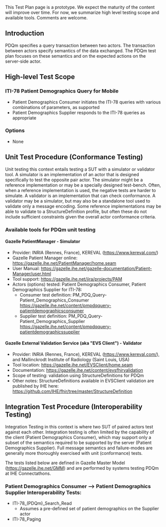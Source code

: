 <div markdown="1" class="stu-note">

This Test Plan page is a prototype.   We expect the maturity of the content will improve over time.  For now, we summarize high level testing scope and available tools. Comments are welcome.
</div>

## Introduction

PDQm specifies a query transaction between two actors.  The transaction between actors specify semantics of the data exchanged.  The PDQm test plan focuses on these semantics and on the expected actions on the server-side actor.

## High-level Test Scope

### ITI-78 Patient Demographics Query for Mobile 

* Patient Demographics Consumer initiates the ITI-78 queries with various combinations of parameters, as supported
* Patient Demographics Supplier responds to the ITI-78 queries as appropriate 

### Options 

* None

## Unit Test Procedure (Conformance Testing)

Unit testing this context entails testing a SUT with a simulator or validator tool.  A simulator is an implementation of an actor that is designed specifically to test the opposite pair actor. The simulator might be a reference implementation or may be a specially designed test-bench.  Often, when a reference implementation is used, the negative tests are harder to simulate. A validator is an implementation that can check conformance. A validator may be a simulator, but may also be a standalone tool used to validate only a message encoding. Some reference implementations may be able to validate to a StructureDefinition profile, but often these do not include sufficient constraints given the overall actor conformance criteria. 

### Available tools for PDQm unit testing

#### Gazelle PatientManager - Simulator 

* Provider: INRIA (Rennes, France), KEREVAL (https://www.kereval.com/)
* Gazelle Patient Manager online: https://gazelle.ihe.net/PatientManager/home.seam
* User Manual:  https://gazelle.ihe.net/gazelle-documentation/Patient-Manager/user.html
* Tool support: https://gazelle.ihe.net/jira/projects/PAM
* Actors (options) tested:  Patient Demographics Consumer, Patient Demographics Supplier for ITI-78:
  *  Consumer test definition: PM_PDQ_Query-Patient_Demographics_Consumer https://gazelle.ihe.net/content/pmpdqquery-patientdemographicsconsumer
  *  Supplier test definition: PM_PDQ_Query-Patient_Demographics_Supplier https://gazelle.ihe.net/content/pmpdqquery-patientdemographicssupplier

#### Gazelle External Validation Service (aka "EVS Client") - Validator

* Provider:  INRIA (Rennes, France), KEREVAL (https://www.kereval.com/), and Mallinckrodt Institute of Radiology (Saint Louis, USA) 
* Tool location: https://gazelle.ihe.net/EVSClient/home.seam
* Documentation: https://gazelle.ihe.net/content/evsfhirvalidation
* Scope of testing: validation using StructureDefinitions for PDQm
* Other notes: StructureDefinitions available in EVSClient validation are published by IHE here: https://github.com/IHE/fhir/tree/master/StructureDefinition

## Integration Test Procedure (Interoperability Testing)

Integration Testing in this context is where two SUT of paired actors test against each other.  Integration testing is often limited by the capability of the client (Patient Demographics Consumer), which may support only a subset of the semantics required to be supported by the server (Patient Demographics Supplier).  Full message semantics and failure-modes are generally more thoroughly exercised with unit (conformance) tests.

The tests listed below are defined in Gazelle Master Model (https://gazelle.ihe.net/GMM) and are performed by systems testing PDQm at IHE Connectathons.

### Patient Demographics Consumer --> Patient Demographics Supplier Interoperability Tests:

* ITI-78_(PDQm)_Search_Read
  * Assumes a pre-defined set of patient demographics on the Supplier actor
* ITI-78_Paging
